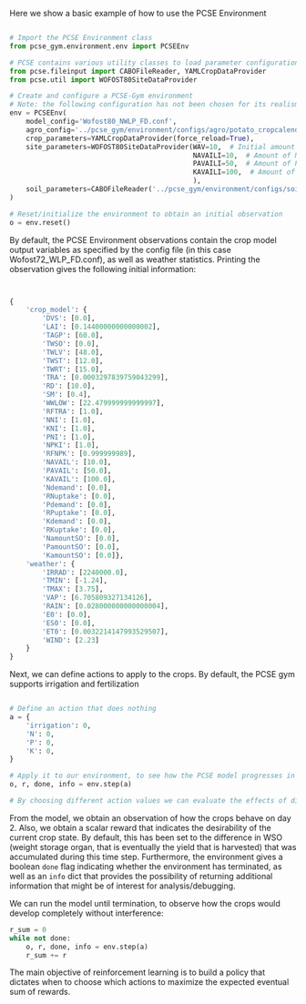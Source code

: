 
Here we show a basic example of how to use the PCSE Environment

```python

# Import the PCSE Environment class
from pcse_gym.environment.env import PCSEEnv

# PCSE contains various utility classes to load parameter configurations
from pcse.fileinput import CABOFileReader, YAMLCropDataProvider
from pcse.util import WOFOST80SiteDataProvider

# Create and configure a PCSE-Gym environment
# Note: the following configuration has not been chosen for its realism
env = PCSEEnv(
    model_config='Wofost80_NWLP_FD.conf',
    agro_config='../pcse_gym/environment/configs/agro/potato_cropcalendar.yaml',
    crop_parameters=YAMLCropDataProvider(force_reload=True),
    site_parameters=WOFOST80SiteDataProvider(WAV=10,  # Initial amount of water in total soil profile [cm]
                                             NAVAILI=10,  # Amount of N available in the pool at initialization of the system [kg/ha]
                                             PAVAILI=50,  # Amount of P available in the pool at initialization of the system [kg/ha]
                                             KAVAILI=100,  # Amount of K available in the pool at initialization of the system [kg/ha]
                                             ),
    soil_parameters=CABOFileReader('../pcse_gym/environment/configs/soil/ec3.CAB'),
)

# Reset/initialize the environment to obtain an initial observation
o = env.reset()

```

By default, the PCSE Environment observations contain the crop model output variables as specified by the config file (in this case Wofost72_WLP_FD.conf), as well as weather statistics. Printing the observation gives the following initial information:

```python


{
    'crop_model': {
        'DVS': [0.0],
        'LAI': [0.14400000000000002],
        'TAGP': [60.0],
        'TWSO': [0.0],
        'TWLV': [48.0],
        'TWST': [12.0],
        'TWRT': [15.0],
        'TRA': [0.0003297839759043299],
        'RD': [10.0],
        'SM': [0.4],
        'WWLOW': [22.479999999999997],
        'RFTRA': [1.0],
        'NNI': [1.0],
        'KNI': [1.0],
        'PNI': [1.0],
        'NPKI': [1.0],
        'RFNPK': [0.999999989],
        'NAVAIL': [10.0],
        'PAVAIL': [50.0],
        'KAVAIL': [100.0],
        'Ndemand': [0.0],
        'RNuptake': [0.0],
        'Pdemand': [0.0],
        'RPuptake': [0.0],
        'Kdemand': [0.0],
        'RKuptake': [0.0],
        'NamountSO': [0.0],
        'PamountSO': [0.0],
        'KamountSO': [0.0]},
    'weather': {
        'IRRAD': [2240000.0],
        'TMIN': [-1.24],
        'TMAX': [3.75],
        'VAP': [6.705809327134126],
        'RAIN': [0.028000000000000004],
        'E0': [0.0],
        'ES0': [0.0],
        'ET0': [0.0032214147993529507],
        'WIND': [2.23]
    }
}

```

Next, we can define actions to apply to the crops. By default, the PCSE gym supports irrigation and fertilization

```python

# Define an action that does nothing
a = {
    'irrigation': 0,
    'N': 0,
    'P': 0,
    'K': 0,
}

# Apply it to our environment, to see how the PCSE model progresses in 1 day without interference
o, r, done, info = env.step(a)

# By choosing different action values we can evaluate the effects of different agro-management policies. Which actions are supported by default depends on the PCSE model, which can be extended manually.

```
From the model, we obtain an observation of how the crops behave on day 2. Also, we obtain a scalar reward that indicates the desirability of the current crop state. By default, this has been set to the difference in WSO (weight storage organ, that is eventually the yield that is harvested) that was accumulated during this time step. Furthermore, the environment gives a boolean `done` flag indicating whether the environment has terminated, as well as an `info` dict that provides the possibility of returning additional information that might be of interest for analysis/debugging.

We can run the model until termination, to observe how the crops would develop completely without interference:

```python
r_sum = 0
while not done:
    o, r, done, info = env.step(a)
    r_sum += r
```

The main objective of reinforcement learning is to build a policy that dictates when to choose which actions to maximize the expected eventual sum of rewards.

